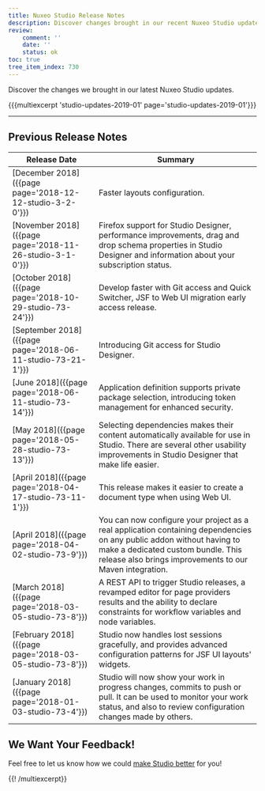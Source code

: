 ```yaml
---
title: Nuxeo Studio Release Notes
description: Discover changes brought in our recent Nuxeo Studio updates.
review:
    comment: ''
    date: ''
    status: ok
toc: true
tree_item_index: 730
---
```


Discover the changes we brought in our latest Nuxeo Studio updates.


{{{multiexcerpt 'studio-updates-2019-01' page='studio-updates-2019-01'}}}

<!--
[More information about bugs fixed since last release notes](https://jira.nuxeo.com/issues/?jql=project %3D NXS AND fixVersion IN %28'3.3.0','3.3.1','3.4.0','3.4.1','3.4.2','3.4.3','3.5.0'%29) is available in our bug tracking tool.
-->

* * *

## Previous Release Notes

| Release Date  | Summary  |
|---|---|
|[December 2018]({{page page='2018-12-12-studio-3-2-0'}})|  Faster layouts configuration.|
|[November 2018]({{page page='2018-11-26-studio-3-1-0'}})| Firefox support for Studio Designer, performance improvements, drag and drop schema properties in Studio Designer and information about your subscription status.|
|[October 2018]({{page page='2018-10-29-studio-73-24'}})| Develop faster with Git access and Quick Switcher, JSF to Web UI migration early access release.|
|[September 2018]({{page page='2018-06-11-studio-73-21-1'}})  | Introducing Git access for Studio Designer.|
|[June 2018]({{page page='2018-06-11-studio-73-14'}})| Application definition supports private package selection, introducing token management for enhanced security.|
|[May 2018]({{page page='2018-05-28-studio-73-13'}})| Selecting dependencies makes their content automatically available for use in Studio. There are several other usability improvements in Studio Designer that make life easier.|
|[April 2018]({{page page='2018-04-17-studio-73-11-1'}})| This release makes it easier to create a document type when using Web UI.|
|[April 2018]({{page page='2018-04-02-studio-73-9'}})| You can now configure your project as a real application containing dependencies on any public addon without having to make a dedicated custom bundle. This release also brings improvements to our Maven integration.|
|[March 2018]({{page page='2018-03-05-studio-73-8'}})|A REST API to trigger Studio releases, a revamped editor for page providers results and the ability to declare constraints for workflow variables and node variables.|
|[February 2018]({{page page='2018-03-05-studio-73-8'}})|Studio now handles lost sessions gracefully, and provides advanced configuration patterns for JSF UI layouts' widgets.|
|[January 2018]({{page page='2018-01-03-studio-73-4'}})| Studio will now show your work in progress changes, commits to push or pull. It can be used to monitor your work status, and also to review configuration changes made by others.|

## We Want Your Feedback!
Feel free to let us know how we could [make Studio better](https://portal.prodpad.com/eb062eda-6d54-11e7-8513-22000a2145da) for you!

{{! /multiexcerpt}}
